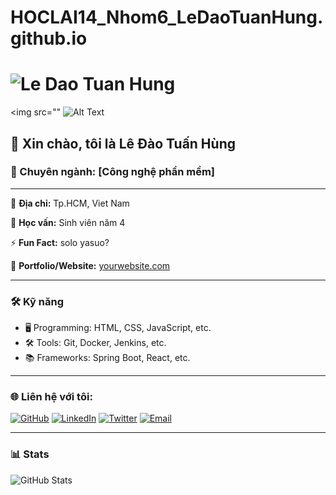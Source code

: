 # HOCLAI14_Nhom6_LeDaoTuanHung.github.io
# ![Le Dao Tuan Hung](https://via.placeholder.com/150)
<img src=""
![Alt Text](https://github.com/kabutozex/main/blob/main/path-to-image/imagename.png)


## 👋 Xin chào, tôi là **Lê Đào Tuấn Hùng**

### 🚀 Chuyên ngành: [Công nghệ phần mềm]

---

📍 **Địa chỉ:** Tp.HCM, Viet Nam

🌱 **Học vấn:** Sinh viên năm 4

⚡ **Fun Fact:** solo yasuo?

💼 **Portfolio/Website:** [yourwebsite.com](http://yourwebsite.com)

---

### 🛠️ **Kỹ năng**
- 🖥️ Programming: HTML, CSS, JavaScript, etc.
- 🛠️ Tools: Git, Docker, Jenkins, etc.
- 📚 Frameworks: Spring Boot, React, etc.

---

### 🌐 **Liên hệ với tôi:**

[![GitHub](https://img.shields.io/badge/-GitHub-black?style=flat-square&logo=github)](https://github.com/kabutozex)
[![LinkedIn](https://img.shields.io/badge/-LinkedIn-blue?style=flat-square&logo=linkedin)](https://linkedin.com/in/yourprofile)
[![Twitter](https://img.shields.io/badge/-Twitter-blue?style=flat-square&logo=twitter)](https://twitter.com/yourusername)
[![Email](https://img.shields.io/badge/-Email-red?style=flat-square&logo=gmail)](mailto:hutech.hung1@gmail.com)

---

### 📊 **Stats**
![GitHub Stats](https://github-readme-stats.vercel.app/api?username=kabutozex&show_icons=true&theme=radical)
